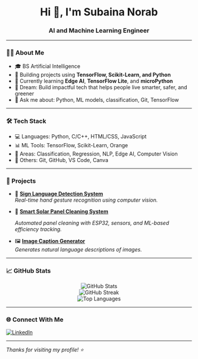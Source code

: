 <h1 align="center">Hi 👋, I'm Subaina Norab</h1>
<h3 align="center">AI and Machine Learning Engineer</h3>

---

### 👩‍💻 About Me

- 🎓 BS Artificial Intelligence  
- 🤖 Building projects using **TensorFlow, Scikit-Learn, and Python**  
- 🌱 Currently learning **Edge AI**, **TensorFlow Lite**, and **microPython**  
- 🚀 Dream: Build impactful tech that helps people live smarter, safer, and greener  
- 💬 Ask me about: Python, ML models, classification, Git, TensorFlow  

---

### 🛠️ Tech Stack

- 💻 Languages: Python, C/C++, HTML/CSS, JavaScript  
- 📊 ML Tools: TensorFlow, Scikit-Learn, Orange  
- 🧠 Areas: Classification, Regression, NLP, Edge AI, Computer Vision  
- 🧰 Others: Git, GitHub, VS Code, Canva  

---

### 🧪 Projects

- 🧠 [**Sign Language Detection System**](https://github.com/subainanorab/sign-language-detection)  
  *Real-time hand gesture recognition using computer vision.*

- 🔧 [**Smart Solar Panel Cleaning System**](https://github.com/SubainaNorab/Automated-solar-panel-cleaning-system)

  *Automated panel cleaning with ESP32, sensors, and ML-based efficiency tracking.*

- 🖼️ [**Image Caption Generator**](https://github.com/subainanorab/image-caption-generator)  
  *Generates natural language descriptions of images.*


---

### 📈 GitHub Stats

<p align="center">
  <img src="https://github-readme-stats.vercel.app/api?username=subainanorab&show_icons=true&theme=tokyonight" alt="GitHub Stats" />
  <br />
  <img src="https://github-readme-streak-stats.herokuapp.com/?user=subainanorab&theme=tokyonight" alt="GitHub Streak" />
  <br />
  <img src="https://github-readme-stats.vercel.app/api/top-langs/?username=subainanorab&layout=compact&theme=tokyonight" alt="Top Languages" />
</p>

---

### 🌐 Connect With Me

<p align="left">
  <a href="https://linkedin.com/in/yourname" target="_blank">
    <img src="https://img.shields.io/badge/-LinkedIn-blue?logo=linkedin&style=flat-square" alt="LinkedIn" />
  </a>
</p>

---

_Thanks for visiting my profile! ⭐️_
